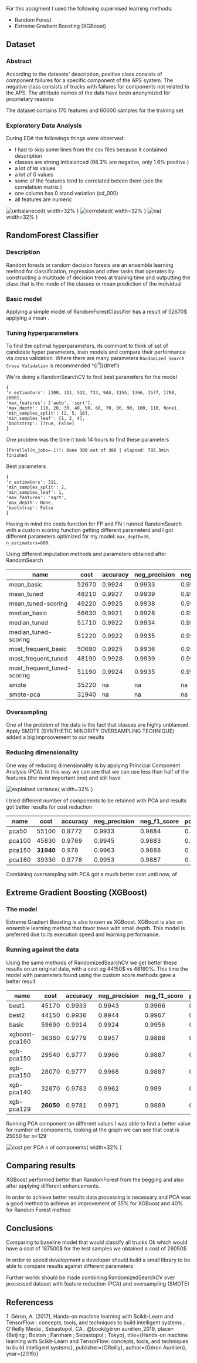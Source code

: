 For this assigment I used the following supervised learning methods:

- Random Forest
- Extreme Gradient Boosting (XGBoost)  


## Dataset

### Abstract

According to the  datasets' description,  positive class consists of component failures for a specific component of the APS system. The negative class consists of trucks with failures for components not related to the APS.
The attribute names of the data have been anonymized for proprietary reasons

The dataset contains 170 features and 60000 samples for the training set 



### Exploratory Data Analysis

During EDA the followings things were observed:

- I had to skip some lines from the csv files because it contained description 
- classes are strong imbalanced (98.3% are negative,  only 1.6% positive ) 
- a lot of `NA` values
- a lot of 0 values
- some of the features tend to correlated beteen them (see the correlatioin matrix )
- one column has 0 stand variation (cd_000)
- all features are numeric


![unbalaneced](./images/unbalanced.png){ width=32% } ![correlated](./images/corr.png){ width=32% } ![na](./images/na_features_percentage.png){ width=32% }


## RandomForest Classifier

### Description

Random forests or random decision forests are an ensemble learning method for classification, regression and other tasks that operates by constructing a multitude of decision trees at training time and outputting the class that is the mode of the classes or mean prediction of the individual 


### Basic model


Applying a simple model of RandomForestClassifier has  a result of  52670$ applying a mean . 



### Tuning hyperparameters

To find the optimal hyperparameters, its commont to think of set of candidate hyper parameters, 
train models and compare their performance via cross validation. Where there are many parameters `Randomized Search Cross Validation` is
recommended ^{[<sup>1</sup>]}(#ref1)



We're doing a RandomSearchCV to find best parameters for the model

```
{
'n_estimators': [100, 311, 522, 733, 944, 1155, 1366, 1577, 1788, 2000],
'max_features': ['auto', 'sqrt'], 
'max_depth': [10, 20, 30, 40, 50, 60, 70, 80, 90, 100, 110, None],
'min_samples_split': [2, 5, 10], 
'min_samples_leaf': [1, 2, 4], 
'bootstrap': [True, False]
}
```

One problem was the time it took 14 hours to find these parameters

```[Parallel(n_jobs=-1)]: Done 300 out of 300 | elapsed: 795.3min finished```

Best parameters
```
{
'n_estimators': 311, 
'min_samples_split': 2, 
'min_samples_leaf': 1, 
'max_features': 'sqrt', 
'max_depth': None, 
'bootstrap': False
}
```


Having in mind the costs function for FP and FN I runned RandomSearch with a custom scoring function getting
different  parameterd and I got different parameters optimized for my model:  `max_depth=30, n_estimators=600`.
 

Using different imputation methods and  parameters obtained after RandomSearch

| name                        | cost  | accuracy | neg_precision | neg_f1_score | pos_precision | pos_f1_score |
|-----------------------------|-------|----------|---------------|--------------|---------------|--------------|
| mean_basic                  | 52670 | 0.9924   | 0.9933        | 0.9961       | 0.9408        | 0.8157       |
| mean_tuned                  | 48210 | 0.9927   | 0.9939        | 0.9963       | 0.93          | 0.8267       |
| mean_tuned-scoring          | 49220 | 0.9925   | 0.9938        | 0.9962       | 0.9264        | 0.822        |
| median_basic                | 56630 | 0.9921   | 0.9928        | 0.996        | 0.9527        | 0.8062       |
| median_tuned                | 51710 | 0.9922   | 0.9934        | 0.996        | 0.9283        | 0.8144       |
| median_tuned-scoring        | 51220 | 0.9922   | 0.9935        | 0.996        | 0.9254        | 0.8149       |
| most_frequent_basic         | 50690 | 0.9925   | 0.9936        | 0.9962       | 0.9352        | 0.8204       |
| most_frequent_tuned         | 48190 | 0.9928   | 0.9939        | 0.9963       | 0.9362        | 0.8291       |
| most_frequent_tuned-scoring | 51190 | 0.9924   | 0.9935        | 0.9961       | 0.9349        | 0.8186       |
| smote                       | 35220 | na       | na            | na           | na            | na           |
| smote-pca                   | 31940 | na       | na            | na           | na            | na           |


### Oversampling

One of the problem of the data is the fact that classes are highly unblanced. Apply SMOTE (SYNTHETIC MINORITY OVERSAMPLING TECHNIQUE)
added a big improovement  to our results  

### Reducing dimensionality 


One way of reducing dimensionality is by applying Principal Component Analysis (PCA). In this way we can see that we can 
use less than half of the features (the most important one) and still have  

![explained variance](./images/pca_explained_variance.png){ width=32% }

I tried  different number of components to be retained with PCA and results got better results for cost reduction


| name                        | cost  | accuracy | neg_precision | neg_f1_score | pos_precision | pos_f1_score |
|-----------------------------|-------|----------|---------------|--------------|---------------|--------------|
| pca50                       | 55100 | 0.9772   | 0.9933        | 0.9884       | 0.3067        | 0.3866       |
| pca100                      | 45830 | 0.9769   | 0.9945        | 0.9883       | 0.2453        | 0.3327       |
| pca150                      | **31940** | 0.978    | 0.9963        | 0.9888       | 0.216         | 0.3152       |
| pca160                      | 39330 | 0.9778   | 0.9953        | 0.9887       | 0.2453        | 0.3407       |



Combining oversampling with PCA got a much better cost until now, of 


## Extreme Gradient Boosting (XGBoost)

### The model

Extreme Gradient Boosting is also known as XGBoost. XGBoost is also an ensemble learning method that favor trees with small depth. This model is preferred due to its execution speed and learning performance. 


### Running against the data

Using the same methods of RandomizedSearchCV  we get  better these results on un original data, with a cost og 44150$ vs 48190%. This time
the model with parameters found using the custom score methods gave a better result

| name           | cost  | accuracy | neg_precision | neg_f1_score | pos_precision | pos_f1_score |
|----------------|-------|----------|---------------|--------------|---------------|--------------|
| best1          | 45170 | 0.9933   | 0.9943        | 0.9966       | 0.9437        | 0.8419       |
| best2          | 44150 | 0.9936   | 0.9944        | 0.9967       | 0.9503        | 0.8479       |
| basic          | 59690 | 0.9914   | 0.9924        | 0.9956       | 0.9309        | 0.7877       |
| xgboost-pca160 | 36360 | 0.9779   | 0.9957        | 0.9888       | 0.2373        | 0.3352       |
| xgb-pca150     | 29540 | 0.9777   | 0.9966        | 0.9887       | 0.1893        | 0.2846       |
| xgb-pca150     | 28070 | 0.9777   | 0.9968        | 0.9887       | 0.1813        | 0.2759       |
| xgb-pca140     | 32870 | 0.9783   | 0.9962        | 0.989        | 0.2347        | 0.3365       |
| xgb-pca129     | **26050** | 0.9781   | 0.9971        | 0.9889       | 0.1867        | 0.2851       |


Running PCA component on different values I was able to find a better value for number of components, looking at the graph
we can see that cost is 25050 for n=129 

![cost per PCA n of components](./images/cost_per_pca_components.png){ width=32% }


## Comparing results


XGBoost performed better than RandomForest from the begging and also after applying different enhancements.

In order to achieve better results data processing is necessary and PCA was  a good method to achieve
an improvement of 35% for XGBoost and 40% for Random Forest method  

## Conclusions

Comparing to baseline model that would classify all trucks Ok which would have a cost of 187500$ for the test samples we obtained
a cost of 26050$ 

In order to speed development a developer should build a small library to be able to compare  results against different parameters

Further workk should be made combining RandomizedSearchCV over processed dataset with feature reduction (PCA) and oversampling (SMOTE)  


## Referencess 

<a name="ref1"></a> 1. Géron, A. (2017), Hands-on machine learning with Scikit-Learn and TensorFlow : concepts, tools, and techniques to build intelligent systems , O'Reilly Media , Sebastopol, CA .
@book{géron aurélien_2019, place={Beijing ; Boston ; Farnham ; Sebastopol ; Tokyo}, title={Hands-on machine learning with Scikit-Learn and TensorFlow: concepts, tools, and techniques to build intelligent systems}, publisher={OReilly}, author={Géron Aurélien}, year={2019}}